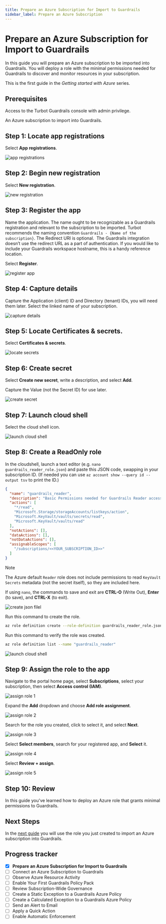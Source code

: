 ```yaml
---
title: Prepare an Azure Subscription for Import to Guardrails
sidebar_label: Prepare an Azure Subscription
---
```


# Prepare an Azure Subscription for Import to Guardrails

In this guide you will prepare an Azure subscription to be imported into Guardrails. You will deploy a role with the minimal permissions needed for Guardrails to discover and monitor resources in your subscription.

This is the first guide in the *Getting started with Azure* series.

## Prerequisites

Access to the Turbot Guardrails console with admin privilege.

An Azure subscription to import into Guardrails.

## Step 1: Locate app registrations

Select **App registrations**.

<p><img alt="app registrations" src="/images/docs/guardrails/getting-started/getting-started-azure/prepare-subscription/locate-app-registrations.png"/></p>

## Step 2: Begin new registration

Select **New registration**.

<p><img alt="new registration" src="/images/docs/guardrails/getting-started/getting-started-azure/prepare-subscription/new-registration.png"/></p>

## Step 3: Register the app

Name the application. The name ought to be recognizable as a Guardrails registration and relevant to the subscription to be imported. Turbot recommends the naming convention `Guardrails - {Name of the subscription}`. The Redirect URI is optional.  The Guardrails integration doesn’t use the redirect URL as a part of authentication. If you would like to include your Guardrails workspace hostname, this is a handy reference location.   

Select **Register**.

<p><img alt="register app" src="/images/docs/guardrails/getting-started/getting-started-azure/prepare-subscription/name-and-create.png"/></p>

## Step 4: Capture details

Capture the Application (client) ID and Directory (tenant) IDs, you will need them later. Select the linked name of your subscription.

<p><img alt="capture details" src="/images/docs/guardrails/getting-started/getting-started-azure/prepare-subscription/registered-app.png"/></p>

## Step 5: Locate Certificates & secrets.

Select **Certificates & secrets**.

<p><img alt="locate secrets" src="/images/docs/guardrails/getting-started/getting-started-azure/prepare-subscription/secrets-1.png"/></p>

## Step 6: Create secret

Select **Create new secret**, write a description, and select **Add**.

Capture the Value (not the Secret ID) for use later.

<p><img alt="create secret" src="/images/docs/guardrails/getting-started/getting-started-azure/prepare-subscription/secrets-2.png"/></p>

## Step 7: Launch cloud shell

Select the cloud shell icon.

<p><img alt="launch cloud shell" src="/images/docs/guardrails/getting-started/getting-started-azure/prepare-subscription/cloudshell-1.png"/></p>

## Step 8: Create a ReadOnly role

In the cloudshell, launch a text editor (e.g. `nano guardrails_reader_role.json`) and paste this JSON code, swapping in your subscription ID. (If needed you can use `az account show --query id --output tsv` to print the ID.) 

```json
{
  "name": "guardrails_reader",
  "description": "Basic Permissions needed for Guardrails Reader access",
  "actions": [
    "*/read",
    "Microsoft.Storage/storageAccounts/listkeys/action",
    "Microsoft.KeyVault/vaults/secrets/read",
    "Microsoft.KeyVault/vaults/read"
  ],
  "notActions": [],
  "dataActions": [],
  "notDataActions": [],
  "assignableScopes": [
    "/subscriptions/<<YOUR_SUBSCRIPTION_ID>>"
  ]
}
```

> [!NOTE]
> The Azure default `Reader` role does not include permissions to read `KeyVault Secrets` metadata (not the secret itself), so they are included here.

If using `nano`, the commands to save and exit are **CTRL-O** (Write Out), **Enter** (to save), and **CTRL-X** (to exit).

<p><img alt="create json filel" src="/images/docs/guardrails/getting-started/getting-started-azure/prepare-subscription/cloudshell-2.png"/></p>


Run this command to create the role.  

```bash
az role definition create --role-definition guardrails_reader_role.json  
```

Run this command to verify the role was created.

```bash
az role definition list --name "guardrails_reader"
```

<p><img alt="launch cloud shell" src="/images/docs/guardrails/getting-started/getting-started-azure/prepare-subscription/cloudshell-3.png"/></p>

## Step 9: Assign the role to the app

Navigate to the portal home page, select **Subscriptions**, select your subscription, then select **Access control (IAM)**.

<p><img alt="assign role 1" src="/images/docs/guardrails/getting-started/getting-started-azure/prepare-subscription/assign-role-1.png"/></p>

Expand the **Add** dropdown and choose **Add role assignment**.

<p><img alt="assign role 2" src="/images/docs/guardrails/getting-started/getting-started-azure/prepare-subscription/assign-role-2.png"/></p>

Search for the role you created, click to select it, and select **Next**.

<p><img alt="assign role 3" src="/images/docs/guardrails/getting-started/getting-started-azure/prepare-subscription/assign-role-3.png"/></p>

Select **Select members**, search for your registered app, and **Select** it.

<p><img alt="assign role 4" src="/images/docs/guardrails/getting-started/getting-started-azure/prepare-subscription/assign-role-4.png"/></p>

Select **Review + assign**.

<p><img alt="assign role 5" src="/images/docs/guardrails/getting-started/getting-started-azure/prepare-subscription/assign-role-5.png"/></p>

## Step 10: Review

In this guide you've learned how to deploy an Azure role that grants minimal permissions to Guardrails.

## Next Steps

In the [next guide](/guardrails/docs/getting-started/getting-started-azure/connect-subscription) you will use the role you just created to import an Azure subscription into Guardrails.


## Progress tracker

- [x] **Prepare an Azure Subscription for Import to Guardrails**
- [ ] Connect an Azure Subscription to Guardrails
- [ ] Observe Azure Resource Activity
- [ ] Enable Your First Guardrails Policy Pack
- [ ] Review Subscription-Wide Governance
- [ ] Create a Static Exception to a Guardrails Azure Policy
- [ ] Create a Calculated Exception to a Guardrails Azure Policy
- [ ] Send an Alert to Email
- [ ] Apply a Quick Action
- [ ] Enable Automatic Enforcement
